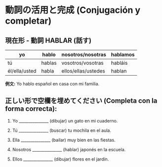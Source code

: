# 動詞の活用と完成 (Conjugación y completar)

## 現在形 - 動詞 HABLAR (話す)

| yo | hablo | nosotros/nosotras | hablamos |
|---|---|---|---|
| tú | hablas | vosotros/vosotras | habláis |
| él/ella/usted | habla | ellos/ellas/ustedes | hablan |

**例文:** Yo hablo español en casa con mi familia.

## 正しい形で空欄を埋めてください (Completa con la forma correcta):

1. Yo _______________ (dibujar) un gato en mi cuaderno.

2. Tú _______________ (buscar) tu mochila en el aula.

3. Ella _______________ (bailar) muy bien en las fiestas.

4. Nosotros _______________ (hablar) japonés en la escuela.

5. Ellos _______________ (dibujar) flores en el jardín.